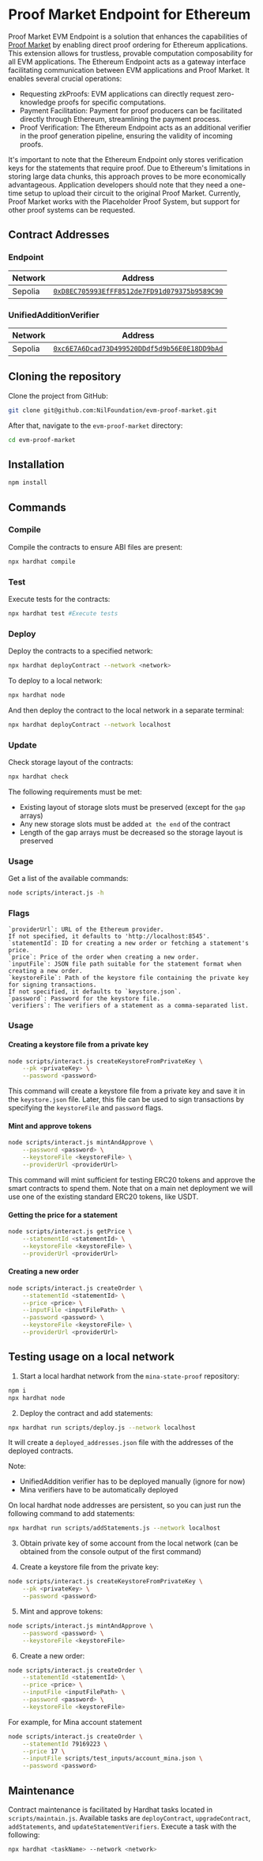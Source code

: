 # Proof Market Endpoint for Ethereum

Proof Market EVM Endpoint is a solution that enhances the capabilities of [Proof Market](https://proof.market) by enabling direct proof ordering for Ethereum applications.
This extension allows for trustless, provable computation composability for all EVM applications.
The Ethereum Endpoint acts as a gateway interface facilitating communication between EVM applications and Proof Market.
It enables several crucial operations:
* Requesting zkProofs: EVM applications can directly request zero-knowledge proofs for specific computations.
* Payment Facilitation: Payment for proof producers can be facilitated directly through Ethereum, streamlining the payment process.
* Proof Verification: The Ethereum Endpoint acts as an additional verifier in the proof generation pipeline, ensuring the validity of incoming proofs.

It's important to note that the Ethereum Endpoint only stores verification keys for the statements that require proof.
Due to Ethereum's limitations in storing large data chunks, this approach proves to be more economically advantageous.
Application developers should note that they need a one-time setup to upload their circuit to the original Proof Market.
Currently, Proof Market works with the Placeholder Proof System, but support for other proof systems can be requested.

## Contract Addresses
### Endpoint

| Network      | Address |
| ----------- | ----------- |
| Sepolia      | [`0xD8EC705993EfFF8512de7FD91d079375b9589C90`](https://sepolia.etherscan.io/address/0xD8EC705993EfFF8512de7FD91d079375b9589C90)       |

### UnifiedAdditionVerifier

| Network      | Address |
| ----------- | ----------- |
| Sepolia      | [`0xc6E7A6Dcad73D499520DDdf5d9b56E0E18DD9bAd`](https://sepolia.etherscan.io/address/0xc6E7A6Dcad73D499520DDdf5d9b56E0E18DD9bAd)       |

## Cloning the repository

Clone the project from GitHub:

```bash
git clone git@github.com:NilFoundation/evm-proof-market.git
```

After that, navigate to the `evm-proof-market` directory:

```bash
cd evm-proof-market
```

## Installation

```bash
npm install
```

## Commands
### Compile

Compile the contracts to ensure ABI files are present:

```bash
npx hardhat compile
```

### Test

Execute tests for the contracts:

```bash
npx hardhat test #Execute tests
```

### Deploy

Deploy the contracts to a specified network:

```bash
npx hardhat deployContract --network <network>
```

To deploy to a local network:

```bash
npx hardhat node
```

And then deploy the contract to the local network in a separate terminal:

```bash
npx hardhat deployContract --network localhost
```

### Update

Check storage layout of the contracts:

```bash
npx hardhat check
```

The following requirements must be met:
- Existing layout of storage slots must be preserved
(except for the `gap` arrays)
- Any new storage slots must be added `at the end` of the contract
- Length of the gap arrays must be decreased so the storage layout is preserved

### Usage

Get a list of the available commands:

```bash
node scripts/interact.js -h
```

### Flags

    `providerUrl`: URL of the Ethereum provider.
    If not specified, it defaults to 'http://localhost:8545'.
    `statementId`: ID for creating a new order or fetching a statement's price.
    `price`: Price of the order when creating a new order.
    `inputFile`: JSON file path suitable for the statement format when creating a new order.
    `keystoreFile`: Path of the keystore file containing the private key
    for signing transactions.
    If not specified, it defaults to `keystore.json`.
    `password`: Password for the keystore file.
    `verifiers`: The verifiers of a statement as a comma-separated list.

### Usage
#### Creating a keystore file from a private key

```bash
node scripts/interact.js createKeystoreFromPrivateKey \
    --pk <privateKey> \
    --password <password>
```

This command will create a keystore file from a private key and save it
in the `keystore.json` file.
Later, this file can be used to sign transactions by specifying
the `keystoreFile` and `password` flags.

#### Mint and approve tokens

```bash
node scripts/interact.js mintAndApprove \
    --password <password> \
    --keystoreFile <keystoreFile> \
    --providerUrl <providerUrl>
```

This command will mint sufficient for testing ERC20 tokens and approve
the smart contracts to spend them.
Note that on a main net deployment we will use one of the existing
standard ERC20 tokens, like USDT.

#### Getting the price for a statement

```bash
node scripts/interact.js getPrice \
    --statementId <statementId> \
    --keystoreFile <keystoreFile> \
    --providerUrl <providerUrl>
```

#### Creating a new order

```bash
node scripts/interact.js createOrder \
    --statementId <statementId> \
    --price <price> \
    --inputFile <inputFilePath> \
    --password <password> \
    --keystoreFile <keystoreFile> \
    --providerUrl <providerUrl>
```

## Testing usage on a local network

1. Start a local hardhat network from the `mina-state-proof` repository:

```bash
npm i
npx hardhat node
```

2. Deploy the contract and add statements:

```bash
npx hardhat run scripts/deploy.js --network localhost
```

It will create a `deployed_addresses.json` file with the addresses
of the deployed contracts.

Note:
- UnifiedAddition verifier has to be deployed manually (ignore for now)
- Mina verifiers have to be automatically deployed

On local hardhat node addresses are persistent, so you can just run
the following command to add statements:

```bash
npx hardhat run scripts/addStatements.js --network localhost
```

3. Obtain private key of some account from the local network
(can be obtained from the console output of the first command)

4. Create a keystore file from the private key:

```bash
node scripts/interact.js createKeystoreFromPrivateKey \
    --pk <privateKey> \
    --password <password>
```

5. Mint and approve tokens:

```bash
node scripts/interact.js mintAndApprove \
    --password <password> \
    --keystoreFile <keystoreFile>
```

6. Create a new order:

```bash
node scripts/interact.js createOrder \
    --statementId <statementId> \
    --price <price> \
    --inputFile <inputFilePath> \
    --password <password> \
    --keystoreFile <keystoreFile>
```

For example, for Mina account statement

```bash
node scripts/interact.js createOrder \
    --statementId 79169223 \
    --price 17 \
    --inputFile scripts/test_inputs/account_mina.json \
    --password <password>
```

## Maintenance

Contract maintenance is facilitated by Hardhat tasks located in `scripts/maintain.js`.
Available tasks are `deployContract`, `upgradeContract`, `addStatements`,
and `updateStatementVerifiers`.
Execute a task with the following:

```bash
npx hardhat <taskName> --network <network>
```
